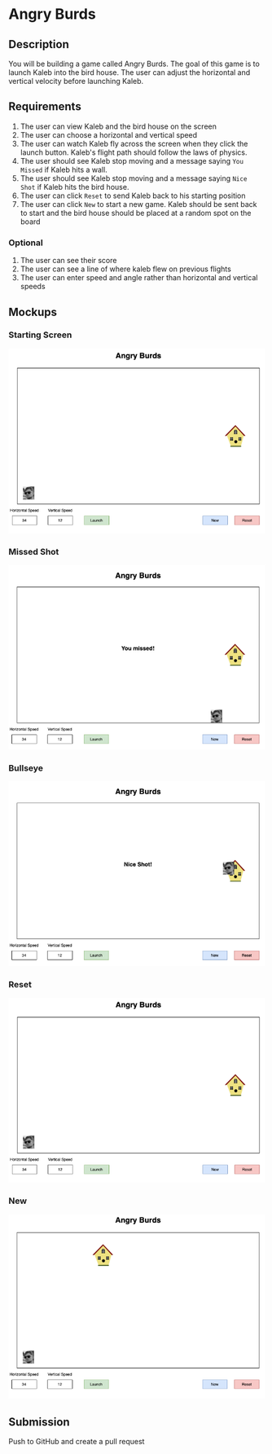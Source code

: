 # Angry Burds

## Description
You will be building a game called Angry Burds. The goal of this game is to launch Kaleb into the bird house. The user can adjust the horizontal and vertical velocity before launching Kaleb.  

## Requirements
1. The user can view Kaleb and the bird house on the screen
1. The user can choose a horizontal and vertical speed
1. The user can watch Kaleb fly across the screen when they click the launch button. Kaleb's flight path should follow the laws of physics.
1. The user should see Kaleb stop moving and a message saying `You Missed` if Kaleb hits a wall.
1. The user should see Kaleb stop moving and a message saying `Nice Shot` if Kaleb hits the bird house.
1. The user can click `Reset` to send Kaleb back to his starting position
1. The user can click `New` to start a new game. Kaleb should be sent back to start and the bird house should be placed at a random spot on the board

### Optional
1. The user can see their score
1. The user can see a line of where kaleb flew on previous flights
1. The user can enter speed and angle rather than horizontal and vertical speeds

## Mockups  

### Starting Screen
![start](imgs/mockup1.png)

### Missed Shot
![start](imgs/mockup2.png)

### Bullseye
![start](imgs/mockup3.png)

### Reset
![start](imgs/mockup1.png)

### New
![start](imgs/mockup4.png)

## Submission
Push to GitHub and create a pull request